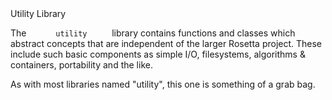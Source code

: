 <!-- --- title: Utility Library -->Utility Library

The `       utility      ` library contains functions and classes which abstract concepts that are independent of the larger Rosetta project. These include such basic components as simple I/O, filesystems, algorithms & containers, portability and the like.

As with most libraries named "utility", this one is something of a grab bag.
